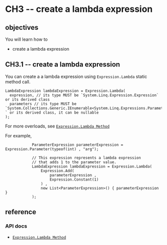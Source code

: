 # CH3 -- create a lambda expression
## objectives
You will learn how to

+ create a lambda expression

## CH3.1 -- create a lambda expression
You can create a a lambda expression using `Expression.Lambda` static method call.

```
LambdaExpression lambdaExpression = Expression.Lambda(
  expression, // its type MUST be `System.Linq.Expression.Expression` or its derived class
  parameters // its type MUST be `System.Collections.Generic.IEnumerable<System.Linq.Expressions.ParameterExpression>?` or its derived class, it can be nullable
);
```

For more overloads, see [`Expression.Lambda Method`](https://learn.microsoft.com/en-us/dotnet/api/system.linq.expressions.expression.lambda?view=net-8.0)

For example,

```
            ParameterExpression parameterExpression = Expression.Parameter(typeof(int) , "arg");

            // This expression represents a lambda expression
            // that adds 1 to the parameter value.
            LambdaExpression lambdaExpression = Expression.Lambda(
                Expression.Add(
                    parameterExpression ,
                    Expression.Constant(1)
                ) ,
                new List<ParameterExpression>() { parameterExpression }
            );
```

## reference
### API docs
+ [`Expression.Lambda Method`](https://learn.microsoft.com/en-us/dotnet/api/system.linq.expressions.expression.lambda?view=net-8.0)

